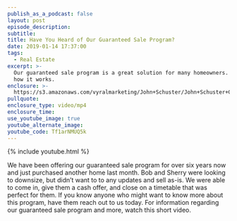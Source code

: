 ```yaml
---
publish_as_a_podcast: false
layout: post
episode_description:
subtitle:
title: Have You Heard of Our Guaranteed Sale Program?
date: 2019-01-14 17:37:00
tags:
  - Real Estate
excerpt: >-
  Our guaranteed sale program is a great solution for many homeowners. Here’s
  how it works.
enclosure: >-
  https://s3.amazonaws.com/vyralmarketing/John+Schuster/John+Schuster+Group-+Have+You+Heard+of+Our+Guaranteed+Sale+Program_.mp4
pullquote:
enclosure_type: video/mp4
enclosure_time:
use_youtube_image: true
youtube_alternate_image:
youtube_code: Tf1arNMUQ5k
---
```


{% include youtube.html %}

We have been offering our guaranteed sale program for over six years now and just purchased another home last month. Bob and Sherry were looking to downsize, but didn’t want to to any updates and sell as-is. We were able to come in, give them a cash offer, and close on a timetable that was perfect for them. If you know anyone who might want to know more about this program, have them reach out to us today. For information regarding our guaranteed sale program and more, watch this short video.